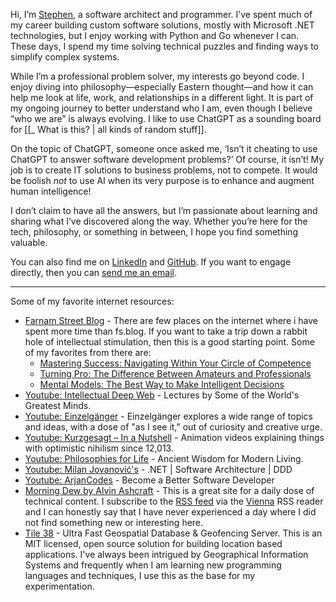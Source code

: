 
Hi, I’m [Stephen](mailto:stephen+blog@slmcmahon.com), a software architect and programmer. I’ve spent much of my career building custom software solutions, mostly with Microsoft .NET technologies, but I enjoy working with Python and Go whenever I can. These days, I spend my time solving technical puzzles and finding ways to simplify complex systems.

While I’m a professional problem solver, my interests go beyond code. I enjoy diving into philosophy—especially Eastern thought—and how it can help me look at life, work, and relationships in a different light. It is part of my ongoing journey to better understand who I am, even though I believe “who we are” is always evolving. I like to use ChatGPT as a sounding board for [[_ What is this? | all kinds of random stuff]].

On the topic of ChatGPT, someone once asked me, ‘Isn’t it cheating to use ChatGPT to answer software development problems?’ Of course, it isn’t! My job is to create IT solutions to business problems, not to compete. It would be foolish _not_ to use AI when its very purpose is to enhance and augment human intelligence!

I don’t claim to have all the answers, but I’m passionate about learning and sharing what I’ve discovered along the way. Whether you’re here for the tech, philosophy, or something in between, I hope you find something valuable.

You can also find me on [LinkedIn](https://www.linkedin.com/in/slmcmahon/) and [GitHub](https://github.com/slmcmahon).  If you want to engage directly, then you can [send me an email](mailto:stephen+blog@slmcmahon.com).

---

Some of my favorite internet resources:

- [Farnam Street Blog](https://fs.blog/blog) - There are few places on the internet where i have spent more time than fs.blog.  If you want to take a trip down a rabbit hole of intellectual stimulation, then this is a good starting point.  Some of my favorites from there are:
	- [Mastering Success: Navigating Within Your Circle of Competence](https://fs.blog/circle-of-competence/) 
	- [Turning Pro: The Difference Between Amateurs and Professionals](https://fs.blog/amateurs-professionals/)
	- [Mental Models: The Best Way to Make Intelligent Decisions](https://fs.blog/mental-models/)
- [Youtube: Intellectual Deep Web](https://www.youtube.com/@IntellectualDeepWeb) - Lectures by Some of the World's Greatest Minds.
- [Youtube: Einzelgänger](https://www.youtube.com/@Einzelg%C3%A4nger) - Einzelgänger explores a wide range of topics and ideas, with a dose of "as I see it," out of curiosity and creative urge.
- [Youtube: Kurzgesagt – In a Nutshell](https://www.youtube.com/@kurzgesagt) - Animation videos explaining things with optimistic nihilism since 12,013.
- [Youtube: Philosophies for Life](https://www.youtube.com/@PhilosophiesforLife) - Ancient Wisdom for Modern Living.
- [Youtube: Milan Jovanović's](https://www.youtube.com/@MilanJovanovicTech) - .NET | Software Architecture | DDD
- [Youtube: ArjanCodes](https://www.youtube.com/@ArjanCodes) - Become a Better Software Developer
- [Morning Dew by Alvin Ashcraft](https://www.alvinashcraft.com/) - This is a great site for a daily dose of technical content.  I subscribe to the [RSS feed](https://www.alvinashcraft.com/feed/) via the [Vienna](https://www.vienna-rss.com/) RSS reader and I can honestly say that I have never experienced a day where I did not find something new or interesting here.  
- [Tile 38](https://tile38.com/) - Ultra Fast Geospatial Database & Geofencing Server.  This is an MIT licensed, open source solution for building location based applications. I've always been intrigued by Geographical Information Systems and frequently when I am learning new programming languages and techniques, I use this as the base for my experimentation.